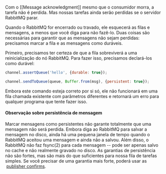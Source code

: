Com o [[Message acknowledgment]] mesmo que o consumidor morra, a tarefa não é perdida. Mas nossas tarefas ainda serão perdidas se o servidor RabbitMQ parar.

Quando o RabbitMQ for encerrado ou travado, ele esquecerá as filas e mensagens, a menos que você diga para não fazê-lo. Duas coisas são necessárias para garantir que as mensagens não sejam perdidas: precisamos marcar a fila e as mensagens como duráveis.

Primeiro, precisamos ter certeza de que a fila sobreviverá a uma reinicialização do nó RabbitMQ. Para fazer isso, precisamos declará-los como durável:
```js
channel.assertQueue('hello', {durable: true});
```
```js
channel.sendToQueue(queue, Buffer.from(msg), {persistent: true});
```

Embora este comando esteja correto por si só, ele não funcionará em uma fila chamada existente com parâmetros diferentes e retornará um erro para qualquer programa que tente fazer isso.

#### Observação sobre persistência de mensagem
Marcar mensagens como persistentes não garante totalmente que uma mensagem não será perdida. Embora diga ao RabbitMQ para salvar a mensagem no disco, ainda há uma pequena janela de tempo quando o RabbitMQ aceitou uma mensagem e ainda não a salvou. Além disso, o RabbitMQ não faz fsync(2) para cada mensagem -- pode ser apenas salvo no cache e não realmente gravado no disco. As garantias de persistência não são fortes, mas são mais do que suficientes para nossa fila de tarefas simples. Se você precisar de uma garantia mais forte, poderá usar as  [publisher confirms](https://www.rabbitmq.com/confirms.html).
